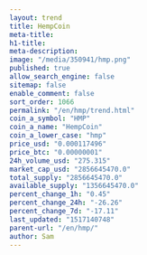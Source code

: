 ```yaml
---
layout: trend
title: HempCoin
meta-title: 
h1-title: 
meta-description: 
image: "/media/350941/hmp.png"
published: true
allow_search_engine: false
sitemap: false
enable_comment: false
sort_order: 1066
permalink: "/en/hmp/trend.html"
coin_a_symbol: "HMP"
coin_a_name: "HempCoin"
coin_a_lower_case: "hmp"
price_usd: "0.000117496"
price_btc: "0.00000001"
24h_volume_usd: "275.315"
market_cap_usd: "2856645470.0"
total_supply: "2856645470.0"
available_supply: "1356645470.0"
percent_change_1h: "0.45"
percent_change_24h: "-26.26"
percent_change_7d: "-17.11"
last_updated: "1517140748"
parent-url: "/en/hmp/"
author: Sam
---
```



